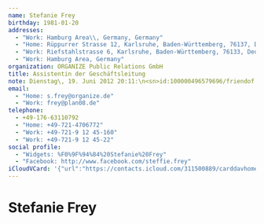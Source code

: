 ```yaml
---
name: Stefanie Frey
birthday: 1981-01-20
addresses:
  - "Work: Hamburg Area\\, Germany, Germany"
  - "Home: Rüppurrer Strasse 12, Karlsruhe, Baden-Württemberg, 76137, Deutschland"
  - "Work: Riefstahlstrasse 6, Karlsruhe, Baden-Württemberg, 76133, Deutschland"
  - "Work: Hamburg Area, Germany"
organization: ORGANIZE Public Relations GmbH
title: Assistentin der Geschäftsleitung
note: Dienstag\, 19. Juni 2012 20:11:\n<sn>id:100000496579696/friendof:1443652815</sn>\n ------------------------------------------------------------------\n<sn>id:100000496579696/friendof:1443652815</sn>
email:
  - "Home: s.frey@organize.de"
  - "Work: frey@plan08.de"
telephone:
  - +49-176-63110792
  - "Home: +49-721-4706772"
  - "Work: +49-721-9 12 45-160"
  - "Work: +49-721-9 12 45-22"
social profile:
  - "Widgets: %F0%9F%94%84%20Stefanie%20Frey"
  - "Facebook: http://www.facebook.com/steffie.frey"
iCloudVCard: '{"url":"https://contacts.icloud.com/311500889/carddavhome/card/YjdlYmUxZjYtNThjNi00MTc1LWJiYzItMDlhM2E5MmY3ZGRm.vcf","etag":"\"kmfhedo4\"","data":"BEGIN:VCARD\r\nVERSION:3.0\r\nFN:\r\nN:Frey;Stefanie;;;\r\nUID:b7ebe1f6-58c6-4175-bbc2-09a3a92f7ddf\r\nBDAY;VALUE=date:1981-01-20\r\nADR;TYPE=WORK:;;;Hamburg Area\\, Germany;;;Germany;\r\nADR;TYPE=HOME:;;Rüppurrer Strasse 12;Karlsruhe;Baden-Württemberg;76137;Deut\r\n schland;\r\nADR;TYPE=WORK:;;Riefstahlstrasse 6;Karlsruhe;Baden-Württemberg;76133;Deutsc\r\n hland;\r\nADR;TYPE=WORK:;;;Hamburg Area;;;Germany;\r\nPRODID:ez-vcard 0.9.13-fc\r\nREV:2025-04-03T22:06:16Z\r\nORG:ORGANIZE Public Relations GmbH;\r\nTITLE:Assistentin der Geschäftsleitung\r\nNOTE:Dienstag\\, 19. Juni 2012 20:11:\\n<sn>id:100000496579696/friendof:14436\r\n 52815</sn>\\n --------------------------------------------------------------\r\n ----\\n<sn>id:100000496579696/friendof:1443652815</sn>\r\nEMAIL;TYPE=HOME:s.frey@organize.de\r\nEMAIL;TYPE=WORK:frey@plan08.de\r\nPHOTO;VALUE=uri:https://gateway.icloud.com/contacts/311500889/ck/card/80599\r\n fd79ada3e866c41000e3f52b4ee\r\nTEL;TYPE=CELL:+49-176-63110792\r\nTEL;TYPE=HOME:+49-721-4706772\r\nTEL;TYPE=WORK:+49-721-9 12 45-160\r\nTEL;TYPE=WORK:+49-721-9 12 45-22\r\nX-SOCIALPROFILE;TYPE=widgets:x-apple:%F0%9F%94%84%20Stefanie%20Frey\r\nX-SOCIALPROFILE;TYPE=facebook;X-USER=steffie.frey;X-USERID=100000496579696;\r\n X-DISPLAYNAME=Stefanie Langner:http://www.facebook.com/steffie.frey\r\nEND:VCARD"}'
---
```

# Stefanie Frey